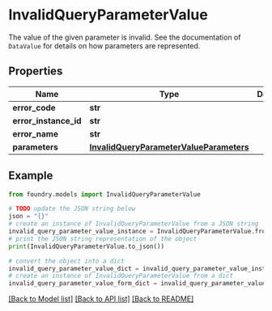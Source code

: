 # InvalidQueryParameterValue

The value of the given parameter is invalid. See the documentation of `DataValue` for details on how parameters are represented.

## Properties

Name | Type | Description | Notes
------------ | ------------- | ------------- | -------------
**error_code** | **str** |  |
**error_instance_id** | **str** |  | \[optional\]
**error_name** | **str** |  |
**parameters** | [**InvalidQueryParameterValueParameters**](InvalidQueryParameterValueParameters.md) |  |

## Example

```python
from foundry.models import InvalidQueryParameterValue

# TODO update the JSON string below
json = "{}"
# create an instance of InvalidQueryParameterValue from a JSON string
invalid_query_parameter_value_instance = InvalidQueryParameterValue.from_json(json)
# print the JSON string representation of the object
print(InvalidQueryParameterValue.to_json())

# convert the object into a dict
invalid_query_parameter_value_dict = invalid_query_parameter_value_instance.to_dict()
# create an instance of InvalidQueryParameterValue from a dict
invalid_query_parameter_value_form_dict = invalid_query_parameter_value.from_dict(invalid_query_parameter_value_dict)
```

[\[Back to Model list\]](../README.md#documentation-for-models) [\[Back to API list\]](../README.md#documentation-for-api-endpoints) [\[Back to README\]](../README.md)
